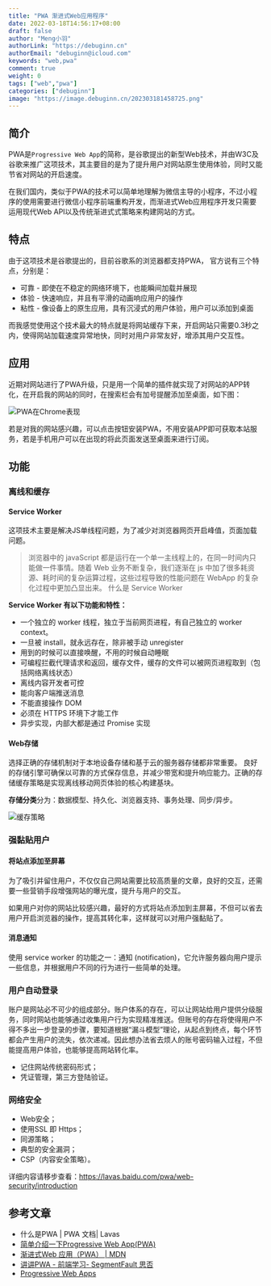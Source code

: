 ```yaml
---
title: "PWA 渐进式Web应用程序"
date: 2022-03-18T14:56:17+08:00
draft: false
author: "Meng小羽"
authorLink: "https://debuginn.cn"
authorEmail: "debuginn@icloud.com"
keywords: "web,pwa"
comment: true
weight: 0
tags: ["web","pwa"]
categories: ["debuginn"]
image: "https://image.debuginn.cn/202303181458725.png"
---
```


## 简介

PWA是`Progressive Web App`的简称，是谷歌提出的新型Web技术，并由W3C及谷歌来推广这项技术，其主要目的是为了提升用户对网站原生使用体验，同时又能节省对网站的开启速度。

在我们国内，类似于PWA的技术可以简单地理解为微信主导的小程序，不过小程序的使用需要进行微信小程序前端重构开发，而渐进式Web应用程序开发只需要运用现代Web API以及传统渐进式式策略来构建网站的方式。

## 特点

由于这项技术是谷歌提出的，目前谷歌系的浏览器都支持PWA， 官方说有三个特点，分别是：

- 可靠 - 即使在不稳定的网络环境下，也能瞬间加载并展现 
- 体验 - 快速响应，并且有平滑的动画响应用户的操作 
- 粘性 - 像设备上的原生应用，具有沉浸式的用户体验，用户可以添加到桌面

而我感觉使用这个技术最大的特点就是将网站缓存下来，开启网站只需要0.3秒之内，使得网站加载速度异常地快，同时对用户非常友好，增添其用户交互性。

## 应用

近期对网站进行了PWA升级，只是用一个简单的插件就实现了对网站的APP转化，在开启我的网站的同时，在搜索栏会有加号提醒添加至桌面，如下图：

![PWA在Chrome表现](https://image.debuginn.cn/202303181459154.png)

若是对我的网站感兴趣，可以点击按钮安装PWA，不用安装APP即可获取本站服务，若是手机用户可以在出现的将此页面发送至桌面来进行订阅。

## 功能

### 离线和缓存

#### Service Worker

这项技术主要是解决JS单线程问题，为了减少对浏览器网页开启峰值，页面加载问题。

> 浏览器中的 javaScript 都是运行在一个单一主线程上的，在同一时间内只能做一件事情。随着 Web 业务不断复杂，我们逐渐在 js 中加了很多耗资源、耗时间的复杂运算过程，这些过程导致的性能问题在 WebApp 的复杂化过程中更加凸显出来。
什么是 Service Worker

**Service Worker 有以下功能和特性：**

- 一个独立的 worker 线程，独立于当前网页进程，有自己独立的 worker context。 
- 一旦被 install，就永远存在，除非被手动 unregister 
- 用到的时候可以直接唤醒，不用的时候自动睡眠 
- 可编程拦截代理请求和返回，缓存文件，缓存的文件可以被网页进程取到（包括网络离线状态） 
- 离线内容开发者可控 
- 能向客户端推送消息 
- 不能直接操作 DOM 
- 必须在 HTTPS 环境下才能工作 
- 异步实现，内部大都是通过 Promise 实现

#### Web存储

选择正确的存储机制对于本地设备存储和基于云的服务器存储都非常重要。 良好的存储引擎可确保以可靠的方式保存信息，并减少带宽和提升响应能力。正确的存储缓存策略是实现离线移动网页体验的核心构建基块。

**存储分类**分为：数据模型、持久化、浏览器支持、事务处理、同步/异步。

![缓存策略](https://image.debuginn.cn/202303182235281.png)

### 强黏贴用户

#### 将站点添加至屏幕

为了吸引并留住用户，不仅仅自己网站需要比较高质量的文章，良好的交互，还需要一些营销手段增强网站的曝光度，提升与用户的交互。

如果用户对你的网站比较感兴趣，最好的方式将站点添加到主屏幕，不但可以省去用户开启浏览器的操作，提高其转化率，这样就可以对用户强黏贴了。

#### 消息通知

使用 service worker 的功能之一：通知 (notification)，它允许服务器向用户提示一些信息，并根据用户不同的行为进行一些简单的处理。

### 用户自动登录

账户是网站必不可少的组成部分。账户体系的存在，可以让网站给用户提供分级服务，同时网站也能够通过收集用户行为实现精准推送。但账号的存在将使得用户不得不多出一步登录的步骤，要知道根据“漏斗模型”理论，从起点到终点，每个环节都会产生用户的流失，依次递减。因此想办法省去烦人的账号密码输入过程，不但能提高用户体验，也能够提高网站转化率。

- 记住网站传统密码形式； 
- 凭证管理，第三方登陆验证。

### 网络安全

- Web安全； 
- 使用SSL 即 Https； 
- 同源策略； 
- 典型的安全漏洞； 
- CSP（内容安全策略）。

详细内容请移步查看：https://lavas.baidu.com/pwa/web-security/introduction

## 参考文章

- 什么是PWA | PWA 文档| Lavas 
- [简单介绍一下Progressive Web App(PWA)](https://juejin.im/post/5a6c86e451882573505174e7)
- [渐进式Web 应用（PWA） | MDN](https://developer.mozilla.org/zh-CN/docs/Web/Progressive_web_apps)
- [讲讲PWA - 前端学习- SegmentFault 思否](https://segmentfault.com/a/1190000012353473)
- [Progressive Web Apps](https://developers.google.com/web/progressive-web-apps/)
